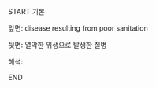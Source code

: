 START
기본

앞면:
disease resulting from poor sanitation


뒷면:
열악한 위생으로 발생한 질병


해석:


<!--ID: 1725499512422-->
END
